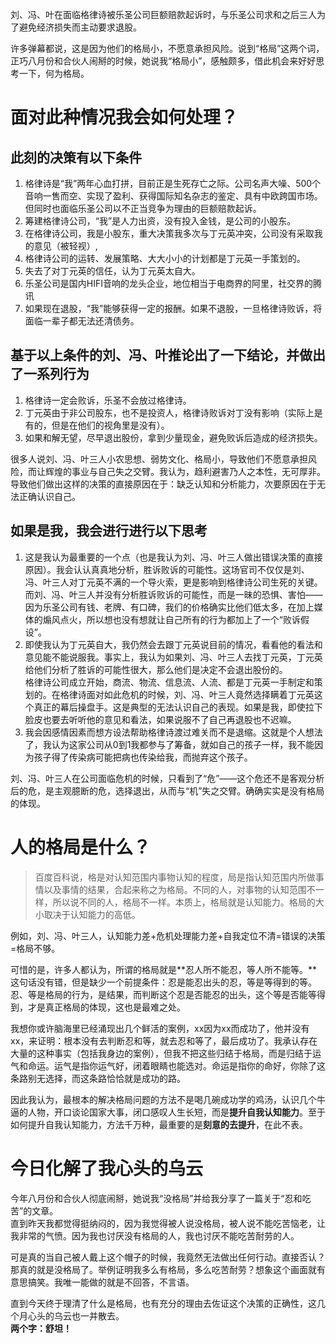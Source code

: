 刘、冯、叶在面临格律诗被乐圣公司巨额赔款起诉时，与乐圣公司求和之后三人为了避免经济损失而主动要求退股。

许多弹幕都说，这是因为他们的格局小，不愿意承担风险。说到“格局”这两个词，正巧八月份和合伙人闹掰的时候，她说我“格局小”，感触颇多，借此机会来好好思考一下，何为格局。

# 面对此种情况我会如何处理？

## 此刻的决策有以下条件

1.  格律诗是“我”两年心血打拼，目前正是生死存亡之际。公司名声大噪、500个音响一售而空、实现了盈利、获得国际知名杂志的鉴定、具有中欧跨国市场。但同时也面临乐圣公司以不正当竞争为理由的巨额赔款起诉。
2.  筹建格律诗公司，“我”是人力出资，没有投入金钱，是公司的小股东。
3.  在格律诗公司，我是小股东，重大决策我多次与丁元英冲突，公司没有采取我的意见（被轻视）,
4.  格律诗公司的运转、发展策略、大大小小的计划都是丁元英一手策划的。
5.  失去了对丁元英的信任，认为丁元英太自大。
6.  乐圣公司是国内HIFI音响的龙头企业，地位相当于电商界的阿里，社交界的腾讯
7.  如果现在退股，“我”能够获得一定的报酬。如果不退股，一旦格律诗败诉，将面临一辈子都无法还清债务。

## 基于以上条件的刘、冯、叶推论出了一下结论，并做出了一系列行为

1.  格律诗一定会败诉，乐圣不会放过格律诗。
2.  丁元英由于非公司股东，也不是投资人，格律诗败诉对丁没有影响（实际上是有的，但是在他们的视角里是没有）。
3.  如果和解无望，尽早退出股份，拿到少量现金，避免败诉后造成的经济损失。

很多人说刘、冯、叶三人小农思想、弱势文化、格局小，导致他们不愿意承担风险，而让辉煌的事业与自己失之交臂。我认为，趋利避害乃人之本性，无可厚非。导致他们做出这样的决策的直接原因在于：缺乏认知和分析能力，次要原因在于无法正确认识自己。

## 如果是我，我会进行进行以下思考

1.  这是我认为最重要的一个点（也是我认为刘、冯、叶三人做出错误决策的直接原因）。我会认认真真地分析，胜诉败诉的可能性。这场官司不仅仅是刘、冯、叶三人对丁元英不满的一个导火索，更是影响到格律诗公司生死的关键。  
    而刘、冯、叶三人并没有分析胜诉败诉的可能性，而是一昧的恐惧、害怕——因为乐圣公司有钱、老牌、有口碑，我们的价格确实比他们低太多，在加上媒体的煽风点火，所以想也没有想就让自己所有的行为都加上了一个“败诉假设”。
2.  即使我认为丁元英自大，我仍然会去跟丁元英说目前的情况，看看他的看法和意见能不能说服我。事实上，我认为如果刘、冯、叶三人去找丁元英，丁元英给他们分析了胜诉的可能性很大，那么他们是决定不会退出股份的。  
    格律诗公司成立开始，商流、物流、信息流、人流、都是丁元英一手制定和策划的。在格律诗面对如此危机的时候，刘、冯、叶三人竟然选择瞒着丁元英这个真正的幕后操盘手。这是典型的无法认识自己的表现。如果是我，即使拉下脸皮也要去听听他的意见和看法，如果说服不了自己再退股也不迟嘛。
3.  我会因感情因素而想方设法帮助格律诗渡过难关而不是退缩。这就是个人想法了，我认为这家公司从0到1我都参与了筹备，就如自己的孩子一样，我不能因为孩子得了传染病可能把病也传染给我，而抛弃这个孩子。

刘、冯、叶三人在公司面临危机的时候，只看到了“危”——这个危还不是客观分析后的危，是主观臆断的危，选择退出，从而与“机”失之交臂。确确实实是没有格局的体现。

# 人的格局是什么？

> 百度百科说，格是对认知范围内事物认知的程度，局是指认知范围内所做事情以及事情的结果，合起来称之为格局。不同的人，对事物的认知范围不一样，所以说不同的人，格局不一样。本质上，格局就是认知能力。格局的大小取决于认知能力的高低。

例如，刘、冯、叶三人，认知能力差+危机处理能力差+自我定位不清=错误的决策=格局不够。

可惜的是，许多人都认为，所谓的格局就是**忍人所不能忍，等人所不能等。**这句话没有错，但是缺少一个前提条件：忍是能忍出头的忍，等是等得到的等。忍、等是格局的行为，是结果，而判断这个忍是否能忍的出头，这个等是否能等得到，才是真正格局的体现，这也是最难之处。

我想你或许脑海里已经涌现出几个鲜活的案例，xx因为xx而成功了，他并没有xx，来证明：根本没有去判断忍和等，就去忍和等了，最后成功了。我承认存在大量的这种事实（包括我身边的案例），但我不把这些归结于格局，而是归结于运气和命运。运气是指你运气好，闭着眼睛也能选对。命运是指你的命好，你除了这条路别无选择，而这条路恰恰就是成功的路。

因此我认为，最根本的解决格局问题的方法不是喝几碗成功学的鸡汤，认识几个牛逼的人物，开口谈论国家大事，闭口感叹人生长短，而是**提升自我认知能力**。至于如何提升自我认知能力，方法千万种，最重要的是**刻意的去提升**，在此不表。

# 今日化解了我心头的乌云

今年八月份和合伙人彻底闹掰，她说我“没格局”并给我分享了一篇关于“忍和吃苦”的文章。  
直到昨天我都觉得挺纳闷的，因为我觉得被人说没格局，被人说不能吃苦恼老，让我非常的气愤。因为我也讨厌没有格局的人，我也讨厌不能吃苦耐劳的人。

可是真的当自己被人戴上这个帽子的时候，我竟然无法做出任何行动。直接否认？那真的就是没格局了。举例证明我多么有格局，多么吃苦耐劳？想象这个画面就有意思搞笑。我唯一能做的就是不回答，不言语。

直到今天终于理清了什么是格局，也有充分的理由去佐证这个决策的正确性，这几个月心头的乌云也一并散去。  
**两个字：舒坦！**
<!--stackedit_data:
eyJoaXN0b3J5IjpbNTQwNzgzMTQyXX0=
-->